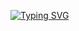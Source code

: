 [![Typing SVG](https://readme-typing-svg.herokuapp.com/?color=1E90FF&size=35&center=true&vCenter=true&width=1000&lines=HELLO,+My+name+is+Henrique+Magosso;I'm+27+years+old;I'm+from+Brazil;Data+Scientist;Be+Welcome!+:%29)](https://git.io/typing-svg)
